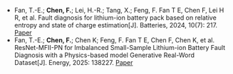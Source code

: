    - Fan, T.-E.; **Chen, F.**; Lei, H.-R.; Tang, X.; Feng, F. Fan T E, Chen F, Lei H R, et al. Fault diagnosis for lithium-ion battery pack based on relative entropy and state of charge estimation[J]. Batteries, 2024, 10(7): 217.  [Paper](https://doi.org/10.3390/batteries10070217)
   - Fan, T.-E.; **Chen, F.**; Chen K; Feng, F. Fan T E, Chen F, Chen K, et al. ResNet-MFII-PN for Imbalanced Small-Sample Lithium-ion Battery Fault Diagnosis with a Physics-based model Generative Real-Word Dataset[J]. Energy, 2025: 138227. [Paper](https://doi.org/10.1016/j.energy.2025.138227)
   
